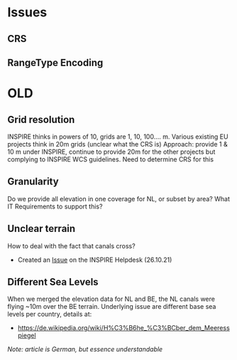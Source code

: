 # Issues

## CRS

## RangeType Encoding


# OLD 
## Grid resolution
INSPIRE thinks in powers of 10, grids are 1, 10, 100.... m. Various existing EU projects think in 20m grids (unclear what the CRS is)
Approach: provide 1 & 10 m under INSPIRE, continue to provide 20m for the other projects but complying to INSPIRE WCS guidelines. Need to determine CRS for this

## Granularity
Do we provide all elevation in one coverage for NL, or subset by area? What IT Requirements to support this?

## Unclear terrain
How to deal with the fact that canals cross?
- Created an [Issue](https://github.com/INSPIRE-MIF/helpdesk/issues/64) on the INSPIRE Helpdesk (26.10.21)

## Different Sea Levels

When we merged the elevation data for NL and BE, the NL canals were flying ~10m over the BE terrain. Underlying issue are different base sea levels per country, details at:
- https://de.wikipedia.org/wiki/H%C3%B6he_%C3%BCber_dem_Meeresspiegel

_Note: article is German, but essence understandable_

